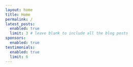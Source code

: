 ```yaml
---
layout: home
title: Home
permalink: /
latest_posts:
  enabled: true
  limit: 3 # leave blank to include all the blog posts
sponsors:
  enabled: true
testimonials:
  enabled: true
  limit: 6
---
```

<!-- Content is primarily driven by the home.html layout -->